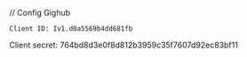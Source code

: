 // Config Gighub

    Client ID: Iv1.d0a5569b4dd681fb

 Client secret: 764bd8d3e0f8d812b3959c35f7607d92ec83bf11